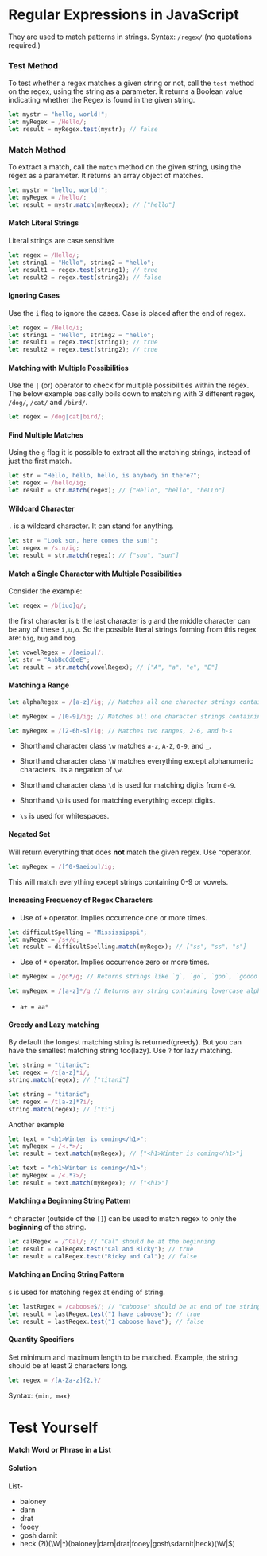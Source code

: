 # Regular Expressions in JavaScript

They are used to match patterns in strings. Syntax: `/regex/` (no quotations required.)

### Test Method

To test whether a regex matches a given string or not, call the `test` method on the regex, using the string as a parameter. It returns a Boolean value indicating whether the Regex is found in the given string.

```javascript
let mystr = "hello, world!";
let myRegex = /Hello/;
let result = myRegex.test(mystr); // false
```

### Match Method

To extract a match, call the `match` method on the given string, using the regex as a parameter. It returns an array object of matches.

```javascript
let mystr = "hello, world!";
let myRegex = /hello/;
let result = mystr.match(myRegex); // ["hello"]
```

#### Match Literal Strings

Literal strings are case sensitive

```javascript
let regex = /Hello/;
let string1 = "Hello", string2 = "hello";
let result1 = regex.test(string1); // true
let result2 = regex.test(string2); // false
```

#### Ignoring Cases

Use the `i` flag to ignore the cases. Case is placed after the end of regex.

```javascript
let regex = /Hello/i;
let string1 = "Hello", string2 = "hello";
let result1 = regex.test(string1); // true
let result2 = regex.test(string2); // true
```

#### Matching with Multiple Possibilities

Use the `|` (or) operator to check for multiple possibilities within the regex. The below example basically boils down to matching with 3 different regex, `/dog/`, `/cat/` and `/bird/`.

```javascript
let regex = /dog|cat|bird/;
```

#### Find Multiple Matches

Using the `g` flag it is possible to extract all the matching strings, instead of just the first match.

```javascript
let str = "Hello, hello, hello, is anybody in there?";
let regex = /hello/ig;
let result = str.match(regex); // ["Hello", "hello", "heLLo"]
```

#### Wildcard Character

`.` is a wildcard character. It can stand for anything.

```javascript
let str = "Look son, here comes the sun!";
let regex = /s.n/ig;
let result = str.match(regex); // ["son", "sun"]
```

#### Match a Single Character with Multiple Possibilities

Consider the example:

```javascript
let regex = /b[iuo]g/;
```

the first character is `b` the last character is `g` and the middle character can be any of these `i,u,o`. So the possible literal strings forming from this regex are: `big`, `bug` and `bog`.

```javascript
let vowelRegex = /[aeiou]/;
let str = "AabBcCdDeE";
let result = str.match(vowelRegex); // ["A", "a", "e", "E"]
```

#### Matching a Range

```javascript
let alphaRegex = /[a-z]/ig; // Matches all one character strings containing lowercase or uppercase alphabet.
```

```javascript
let myRegex = /[0-9]/ig; // Matches all one character strings containing a number.
```

``` javascript
let myRegex = /[2-6h-s]/ig; // Matches two ranges, 2-6, and h-s
```

- Shorthand character class `\w` matches `a-z`, `A-Z`, `0-9`, and `_`.

- Shorthand character class `\W` matches everything except alphanumeric characters. Its a negation of `\w`.
- Shorthand character class `\d` is used for matching digits from `0-9`.
- Shorthand `\D` is used for matching everything except digits.
- `\s` is used for whitespaces.

#### Negated Set

Will return everything that does **not** match the given regex. Use `^`operator.

```javascript
let myRegex = /[^0-9aeiou]/ig;
```

This will match everything except strings containing 0-9 or vowels.

#### Increasing Frequency of Regex Characters

- Use of `+` operator.  Implies occurrence one or more times.

```javascript
let difficultSpelling = "Mississipspi";
let myRegex = /s+/g; 
let result = difficultSpelling.match(myRegex); // ["ss", "ss", "s"]
```

- Use of `*` operator.  Implies occurrence zero or more times.

```javascript
let myRegex = /go*/g; // Returns strings like `g`, `go`, `goo`, `goooo`, and so on. 
```

```javascript
let myRegex = /[a-z]*/g // Returns any string containing lowercase alphabets.
```

- `a+ = aa*`

#### Greedy and Lazy matching

By default the longest matching string is returned(greedy). But you can have the smallest matching string too(lazy). Use `?` for lazy matching.

```javascript
let string = "titanic";
let regex = /t[a-z]*i/; 
string.match(regex); // ["titani"]
```

``` javascript
let string = "titanic";
let regex = /t[a-z]*?i/; 
string.match(regex); // ["ti"]
```

Another example

```javascript
let text = "<h1>Winter is coming</h1>";
let myRegex = /<.*>/; 
let result = text.match(myRegex); // ["<h1>Winter is coming</h1>"]
```

```javascript
let text = "<h1>Winter is coming</h1>";
let myRegex = /<.*?>/; 
let result = text.match(myRegex); // ["<h1>"]
```

#### Matching a Beginning String Pattern

`^` character (outside of the `[]`) can be used to match regex to only the **beginning** of the string.

```javascript
let calRegex = /^Cal/; // "Cal" should be at the beginning
let result = calRegex.test("Cal and Ricky"); // true
let result = calRegex.test("Ricky and Cal"); // false
```

#### Matching an Ending String Pattern

`$` is used for matching regex at ending of string.

```javascript
let lastRegex = /caboose$/; // "caboose" should be at end of the string
let result = lastRegex.test("I have caboose"); // true
let result = lastRegex.test("I caboose have"); // false
```

#### Quantity Specifiers

Set minimum and maximum length to be matched. Example, the string should be at least 2 characters long.

```javascript
let regex = /[A-Za-z]{2,}/
```

Syntax: `{min, max}`


# Test Yourself

#### Match Word or Phrase in a List  
#### Solution  
List-
- baloney
- darn
- drat
- fooey
- gosh darnit
- heck
(?i)(\W|^)(baloney|darn|drat|fooey|gosh\sdarnit|heck)(\W|$)
